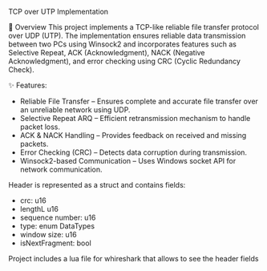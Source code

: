 TCP over UTP Implementation

📌 Overview
This project implements a TCP-like reliable file transfer protocol over UDP (UTP). The implementation ensures reliable data transmission between two PCs using Winsock2 and incorporates features such as Selective Repeat, ACK (Acknowledgment), NACK (Negative Acknowledgment), and error checking using CRC (Cyclic Redundancy Check).

✨ Features:
  - Reliable File Transfer – Ensures complete and accurate file transfer over an unreliable network using UDP.
  - Selective Repeat ARQ – Efficient retransmission mechanism to handle packet loss.
  - ACK & NACK Handling – Provides feedback on received and missing packets.
  - Error Checking (CRC) – Detects data corruption during transmission.
  - Winsock2-based Communication – Uses Windows socket API for network communication.

Header is represented as a struct and contains fields:
  - crc: u16
  - lengthL u16
  - sequence number: u16
  - type: enum DataTypes
  - window size: u16
  - isNextFragment: bool

Project includes a lua file for whireshark that allows to see the header fields
